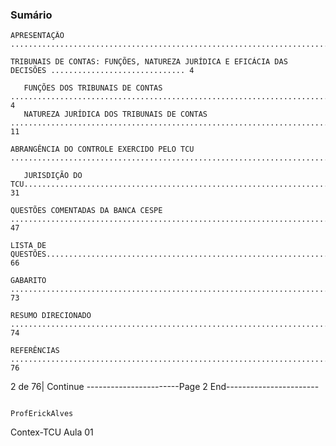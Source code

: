 ### Sumário ###
    APRESENTAÇÃO .......................................................................................................................................3

    TRIBUNAIS DE CONTAS: FUNÇÕES, NATUREZA JURÍDICA E EFICÁCIA DAS DECISÕES .............................. 4

       FUNÇÕES DOS TRIBUNAIS DE CONTAS ....................................................................................................................... 4
       NATUREZA JURÍDICA DOS TRIBUNAIS DE CONTAS ...................................................................................................... 11

    ABRANGÊNCIA DO CONTROLE EXERCIDO PELO TCU ..............................................................................28

       JURISDIÇÃO DO TCU............................................................................................................................................. 31

    QUESTÕES COMENTADAS DA BANCA CESPE .......................................................................................... 47

    LISTA DE QUESTÕES.............................................................................................................................. 66

    GABARITO .............................................................................................................................................. 73

    RESUMO DIRECIONADO ......................................................................................................................... 74

    REFERÊNCIAS ......................................................................................................................................... 76




2 de 76| Continue
-----------------------Page 2 End-----------------------

                                                                                             ProfErickAlves
Contex-TCU
                                                                                                      Aula 01
